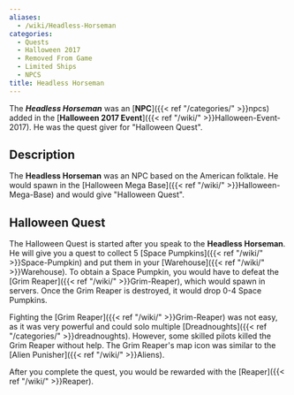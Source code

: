 ```yaml
---
aliases:
  - /wiki/Headless-Horseman
categories:
  - Quests
  - Halloween 2017
  - Removed From Game
  - Limited Ships
  - NPCS
title: Headless Horseman
---
```


The **_Headless Horseman_** was an [**NPC**]({{< ref "/categories/" >}}npcs) added in the [**Halloween 2017 Event**]({{< ref "/wiki/" >}}Halloween-Event-2017). He was the quest giver for "Halloween Quest".

## Description

The **Headless Horseman** was an NPC based on the American folktale. He would spawn in the [Halloween Mega Base]({{< ref "/wiki/" >}}Halloween-Mega-Base) and would give "Halloween Quest".

## Halloween Quest

The Halloween Quest is started after you speak to the **Headless Horseman**. He will give you a quest to collect 5 [Space Pumpkins]({{< ref "/wiki/" >}}Space-Pumpkin) and put them in your [Warehouse]({{< ref "/wiki/" >}}Warehouse). To obtain a Space Pumpkin, you would have to defeat the [Grim Reaper]({{< ref "/wiki/" >}}Grim-Reaper), which would spawn in servers. Once the Grim Reaper is destroyed, it would drop 0-4 Space Pumpkins.

Fighting the [Grim Reaper]({{< ref "/wiki/" >}}Grim-Reaper) was not easy, as it was very powerful and could solo multiple [Dreadnoughts]({{< ref "/categories/" >}}dreadnoughts). However, some skilled pilots killed the Grim Reaper without help. The Grim Reaper's map icon was similar to the [Alien Punisher]({{< ref "/wiki/" >}}Aliens).

After you complete the quest, you would be rewarded with the [Reaper]({{< ref "/wiki/" >}}Reaper).
